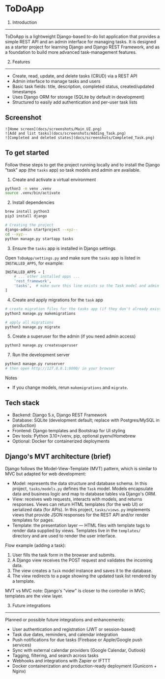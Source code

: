# ToDoApp

1) Introduction
----------------

ToDoApp is a lightweight Django-based to-do list application that provides a simple REST API and an admin interface for managing tasks. It is designed as a starter project for learning Django and Django REST Framework, and as a foundation to build more advanced task-management features.

2) Features
-----------

- Create, read, update, and delete tasks (CRUD) via a REST API
- Admin interface to manage tasks and users
- Basic task fields: title, description, completed status, created/updated timestamps
- Uses Django ORM for storage (SQLite by default in development)
- Structured to easily add authentication and per-user task lists

Screenshot
----------

```
![Home screen](docs/screenshots/Main_UI.png)
![Add and list tasks](docs/screenshots/Adding_Task.png)
![Completed and deleted states](docs/screenshots/Completed_Task.png)
```

To get started
--------------

Follow these steps to get the project running locally and to install the Django "task" app (the `tasks` app) so task models and admin are available.

1) Create and activate a virtual environment

```zsh
python3 -m venv .venv
source .venv/bin/activate
```

2) Install dependencies

```zsh
brew install python3
pip3 install django

# Creating the project
django-admin startproject --xyz--
cd --xyz--
python manage.py startapp tasks

```

3) Ensure the `tasks` app is installed in Django settings

Open `ToDoApp/settings.py` and make sure the `tasks` app is listed in `INSTALLED_APPS`, for example:

```python
INSTALLED_APPS = [
	# ... other installed apps ...
	'rest_framework',
	'tasks',  # make sure this line exists so the Task model and admin are discovered
]
```

4) Create and apply migrations for the `task` app

```zsh
# create migration files for the tasks app (if they don't already exist)
python3 manage.py makemigrations

# apply all migrations
python3 manage.py migrate
```


5) Create a superuser for the admin (if you need admin access)

```zsh
python3 manage.py createsuperuser
```

7) Run the development server

```zsh
python3 manage.py runserver
# then open http://127.0.0.1:8000/ in your browser
```

Notes
- If you change models, rerun `makemigrations` and `migrate`.

Tech stack
----------

- Backend: Django 5.x, Django REST Framework
- Database: SQLite (development default; replace with Postgres/MySQL in production)
- Frontend: Django templates and Bootstrap for UI styling
- Dev tools: Python 3.10+/venv, pip, optional pyenv/Homebrew
- Optional: Docker for containerized deployments

Django's MVT architecture (brief)
--------------------------------

Django follows the Model-View-Template (MVT) pattern, which is similar to MVC but adapted for web development:

- Model: represents the data structure and database schema. In this project, `tasks/models.py` defines the `Task` model. Models encapsulate data and business logic and map to database tables via Django's ORM.
- View: receives web requests, interacts with models, and returns responses. Views can return HTML templates (for the web UI) or serialized data (for APIs). In this project, `tasks/views.py` implements views that provide JSON responses for the REST API and/or render templates for pages.
- Template: the presentation layer — HTML files with template tags to render data supplied by views. Templates live in the `templates/` directory and are used to render the user interface.

Flow example (adding a task):

1. User fills the task form in the browser and submits.
2. A Django view receives the POST request and validates the incoming data.
3. The view creates a `Task` model instance and saves it to the database.
4. The view redirects to a page showing the updated task list rendered by a template.

MVT vs MVC note: Django's "view" is closer to the controller in MVC; templates are the view layer.


3) Future integrations
---------------------

Planned or possible future integrations and enhancements:

- User authentication and registration (JWT or session-based)
- Task due dates, reminders, and calendar integration
- Push notifications for due tasks (Firebase or Apple/Google push services)
- Sync with external calendar providers (Google Calendar, Outlook)
- Tagging, filtering, and search across tasks
- Webhooks and integrations with Zapier or IFTTT
- Docker containerization and production-ready deployment (Gunicorn + Nginx)

